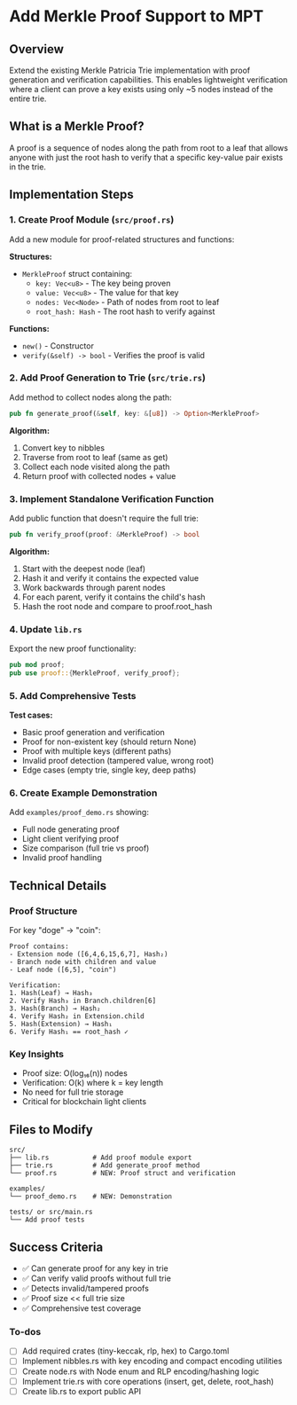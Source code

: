 <!-- 511ed853-3fdd-4ec4-ae8a-2cc6d2373432 f3f3b56a-5519-4717-804b-cc809efbd193 -->
# Add Merkle Proof Support to MPT

## Overview

Extend the existing Merkle Patricia Trie implementation with proof generation and verification capabilities. This enables lightweight verification where a client can prove a key exists using only ~5 nodes instead of the entire trie.

## What is a Merkle Proof?

A proof is a sequence of nodes along the path from root to a leaf that allows anyone with just the root hash to verify that a specific key-value pair exists in the trie.

## Implementation Steps

### 1. Create Proof Module (`src/proof.rs`)

Add a new module for proof-related structures and functions:

**Structures:**

- `MerkleProof` struct containing:
  - `key: Vec<u8>` - The key being proven
  - `value: Vec<u8>` - The value for that key
  - `nodes: Vec<Node>` - Path of nodes from root to leaf
  - `root_hash: Hash` - The root hash to verify against

**Functions:**

- `new()` - Constructor
- `verify(&self) -> bool` - Verifies the proof is valid

### 2. Add Proof Generation to Trie (`src/trie.rs`)

Add method to collect nodes along the path:

```rust
pub fn generate_proof(&self, key: &[u8]) -> Option<MerkleProof>
```

**Algorithm:**

1. Convert key to nibbles
2. Traverse from root to leaf (same as get)
3. Collect each node visited along the path
4. Return proof with collected nodes + value

### 3. Implement Standalone Verification Function

Add public function that doesn't require the full trie:

```rust
pub fn verify_proof(proof: &MerkleProof) -> bool
```

**Algorithm:**

1. Start with the deepest node (leaf)
2. Hash it and verify it contains the expected value
3. Work backwards through parent nodes
4. For each parent, verify it contains the child's hash
5. Hash the root node and compare to proof.root_hash

### 4. Update `lib.rs`

Export the new proof functionality:

```rust
pub mod proof;
pub use proof::{MerkleProof, verify_proof};
```

### 5. Add Comprehensive Tests

**Test cases:**

- Basic proof generation and verification
- Proof for non-existent key (should return None)
- Proof with multiple keys (different paths)
- Invalid proof detection (tampered value, wrong root)
- Edge cases (empty trie, single key, deep paths)

### 6. Create Example Demonstration

Add `examples/proof_demo.rs` showing:

- Full node generating proof
- Light client verifying proof
- Size comparison (full trie vs proof)
- Invalid proof handling

## Technical Details

### Proof Structure

For key "doge" → "coin":

```
Proof contains:
- Extension node ([6,4,6,15,6,7], Hash₂)
- Branch node with children and value
- Leaf node ([6,5], "coin")

Verification:
1. Hash(Leaf) → Hash₃
2. Verify Hash₃ in Branch.children[6]
3. Hash(Branch) → Hash₂
4. Verify Hash₂ in Extension.child
5. Hash(Extension) → Hash₁
6. Verify Hash₁ == root_hash ✓
```

### Key Insights

- Proof size: O(log₁₆(n)) nodes
- Verification: O(k) where k = key length
- No need for full trie storage
- Critical for blockchain light clients

## Files to Modify

```
src/
├── lib.rs           # Add proof module export
├── trie.rs          # Add generate_proof method
└── proof.rs         # NEW: Proof struct and verification

examples/
└── proof_demo.rs    # NEW: Demonstration

tests/ or src/main.rs
└── Add proof tests
```

## Success Criteria

- ✅ Can generate proof for any key in trie
- ✅ Can verify valid proofs without full trie
- ✅ Detects invalid/tampered proofs
- ✅ Proof size << full trie size
- ✅ Comprehensive test coverage

### To-dos

- [ ] Add required crates (tiny-keccak, rlp, hex) to Cargo.toml
- [ ] Implement nibbles.rs with key encoding and compact encoding utilities
- [ ] Create node.rs with Node enum and RLP encoding/hashing logic
- [ ] Implement trie.rs with core operations (insert, get, delete, root_hash)
- [ ] Create lib.rs to export public API